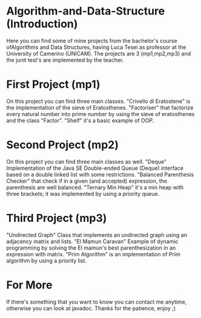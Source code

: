 # Algorithm-and-Data-Structure (Introduction)
Here you can find some of mine projects from the bachelor's course ofAlgorithms and Data Structures,
having Luca Tesei as professor at the University of Camerino (UNICAM).
The projects are 3 (mp1,mp2,mp3) and the junit test's are implemented by the teacher.
# First Project (mp1)
On this project you can find three main classes.
"Crivello di Eratostene" is the implementation of the sieve of Eratosthenes.
"Factoriser" that factorize every natural number into prime number by using the sieve of eratosthenes and the class "Factor".
"Shelf" it's a basic example of OOP.
# Second Project (mp2)
On this project you can find three main classes as well.
"Deque" Implementation of the Java SE Double-ended Queue (Deque) interface based on a double linked list with some restrictions.
"Balanced Parenthesis Checker" that check if in a given (and accepted) expression, the parenthesis are well balanced.
"Ternary Min Heap" it's a min heap with three brackets; it was implemented by using a priority queue.
# Third Project (mp3)
"Undirected Graph" Class that implements an undirected graph using an adjacency matrix and lists.
"El Mamun Caravan" Example of dynamic programming by solving the El mamun's best parenthesization in an expression with matrix.
"Prim Algorithm" is an implementation of Prim algorithm by using a priority list.
# For More
If there's something that you want to know you can contact me anytime, otherwise you can look at javadoc.
Thanks for the patience, enjoy ;)


